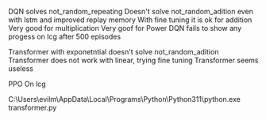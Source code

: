 
DQN solves not_random_repeating
Doesn't solve not_random_adition even with lstm and improved replay memory
With fine tuning it is ok for addition
Very good for multiplication
Very goof for Power
DQN fails to show any progess on lcg after 500 episodes

Transformer with exponetntial doesn't solve not_random_adition
Transformer does not work with linear, trying fine tuning
Transformer seems useless

PPO On lcg

C:\Users\evilm\AppData\Local\Programs\Python\Python311\python.exe transformer.py